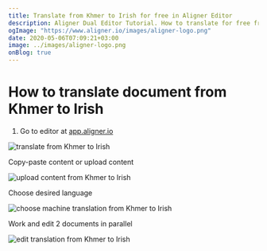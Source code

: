 ```yaml
---
title: Translate from Khmer to Irish for free in Aligner Editor
description: Aligner Dual Editor Tutorial. How to translate for free from Khmer to Irish. Aligner is multilingual document management platform. 
ogImage: "https://www.aligner.io/images/aligner-logo.png"
date: 2020-05-06T07:09:21+03:00
image: ../images/aligner-logo.png
onBlog: true
---
```


# How to translate document from Khmer to Irish

1. Go to editor at [app.aligner.io](https://app.aligner.io "Aligner App web page")

![translate from Khmer to Irish](../aligner-blank-editor.png "translate from Khmer to Irish")

Copy-paste content or upload content

![upload content from Khmer to Irish](../aligner-uploaded-document.png "upload content from Khmer to Irish")

Choose desired language

![choose machine translation from Khmer to Irish](../aligner-language-dropdown.png "choose machine translation from Khmer to Irish")

Work and edit 2 documents in parallel

![edit translation from Khmer to Irish](../aligner-double-sitded-editor.png "edit translation from Khmer to Irish")

